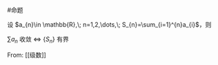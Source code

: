 #命题 

设 $a_{n}\in \mathbb{R},\; n=1,2,\dots,\; S_{n}=\sum_{i=1}^{n}a_{i}$，则

$\sum a_{n}$ 收敛 $\iff$ $\{ S_{n} \}$ 有界

From: [[级数]]